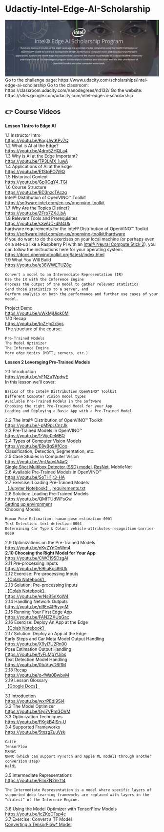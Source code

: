 ﻿# Udactiy-Intel-Edge-AI-Scholarship

<img src="https://github.com/Nov05/pictures/blob/master/Udacity/2019-12-19%20Intel%20Edge/2019-12-19%2014_14_21-Udacity%20_%20Udacity.png?raw=true">   
Go to the challenge page:     
https://www.udacity.com/scholarships/intel-edge-ai-scholarship     
Go to the classroom:   
https://classroom.udacity.com/nanodegrees/nd132/    
Go the website:    
https://sites.google.com/udacity.com/intel-edge-ai-scholarship    

## :point_right: Course Videos   

**Lesson 1 Intro to Edge AI**   

1.1 Instructor Intro   
https://youtu.be/KogUwtKPv7Q   
1.2 What is AI at the Edge?       
https://youtu.be/4dro5ZHQLa4     
1.3 Why is AI at the Edge Important?     
https://youtu.be/TP3LMX_1uwA    
1.4 Applications of AI at the Edge    
https://youtu.be/E1StqFO7j9Q   
1.5 Historical Context    
https://youtu.be/Gp0CqY4_TGI     
1.6 Course Structure    
https://youtu.be/BD3nzcTAczg   
Intel® Distribution of OpenVINO™ Toolkit    
https://software.intel.com/en-us/openvino-toolkit       
1.7 Why Are the Topics Distinct?    
https://youtu.be/ZFrb7ZXJ_bA   
1.8 Relevant Tools and Prerequisites    
https://youtu.be/s3wUC-4M4Uk     
hardware requirements for the Intel® Distribution of OpenVINO™ Toolkit    
https://software.intel.com/en-us/openvino-toolkit/hardware    
If you do want to do the exercises on your local machine (or perhaps even on a set-up like a Raspberry Pi with an [Intel® Neural Compute Stick 2](https://software.intel.com/en-us/articles/intel-neural-compute-stick-2-and-open-source-openvino-toolkit)), you can follow the instructions here for your operating system.    
https://docs.openvinotoolkit.org/latest/index.html      
1.9 What You Will Build      
https://youtu.be/e38WWETUZ8g    
```
Convert a model to an Intermediate Representation (IR)
Use the IR with the Inference Engine
Process the output of the model to gather relevant statistics
Send those statistics to a server, and
Perform analysis on both the performance and further use cases of your model.
```
Project Demo    
https://youtu.be/uWkMjUiqk0M   
1.10 Recap   
https://youtu.be/tpZHjx2r5gs    
The structure of the course:     
```
Pre-Trained Models
The Model Optimizer
The Inference Engine
More edge topics (MQTT, servers, etc.)
```

**Lesson 2 Leveraging Pre-Trained Models**   

2.1 Introduction   
https://youtu.be/vFNZu1VpdwE    
In this lesson we'll cover:   
```
Basics of the Intel® Distribution OpenVINO™ Toolkit
Different Computer Vision model types
Available Pre-Trained Models in the Software
Choosing the right Pre-Trained Model for your App
Loading and Deploying a Basic App with a Pre-Trained Model
```
2.2 The Intel® Distribution of OpenVINO™ Toolkit   
https://youtu.be/-pM9pLCnzJk    
2.3 Pre-Trained Models in OpenVINO™    
https://youtu.be/1-Vije0cMBQ   
2.4 Types of Computer Vision Models    
https://youtu.be/E8yBgSKfCoo    
Classification, Detection, Segmentation, etc.    
2.5 Case Studies in Computer Vision    
https://youtu.be/7mUaovlA4aQ     
[Single Shot Multibox Detector (SSD) model](https://arxiv.org/abs/1512.02325), [ResNet](https://arxiv.org/pdf/1512.03385.pdf), MobileNet     
2.6 Available Pre-Trained Models in OpenVINO™    
https://youtu.be/SoTH1jr3-HA    
2.7 Exercise: Loading Pre-Trained Models     
[【Jupyter Notebook】](https://github.com/Nov05/Udactiy-Intel-Edge-AI-Scholarship/blob/master/content/2.07.guide.ipynb), [requirements.txt](  
https://github.com/Nov05/Udactiy-Intel-Edge-AI-Scholarship/blob/master/content/requirements.txt)           
2.8 Solution: Loading Pre-Trained Models    
https://youtu.be/QMfTUdWFsGw   
[Setting up environment](https://docs.google.com/document/d/13wwk-eQJAZOph8uBDWabZwcKWpsv0YraLzU7zLgjxB4/edit?usp=sharing)    
Choosing Models   
```
Human Pose Estimation: human-pose-estimation-0001
Text Detection: text-detection-0004
Determining Car Type & Color: vehicle-attributes-recognition-barrier-0039
```   
2.9 Optimizations on the Pre-Trained Models    
https://youtu.be/nKvZYnOnWm4    
**2.10 Choosing the Right Model for Your App**   
https://youtu.be/CWC195DzgAI   
2.11 Pre-processing Inputs    
https://youtu.be/E9huKos96Uk   
2.12 Exercise: Pre-processing Inputs   
[【Colab Notebook】](https://github.com/Nov05/Udactiy-Intel-Edge-AI-Scholarship/blob/master/content/2.07.guide.ipynb)     
2.13 Solution: Pre-processing Inputs   
[【Colab Notebook】](https://colab.research.google.com/drive/199uSnvkpN2Zy7cLXLCkPZ1S8hcc9NgwT)   
https://youtu.be/erNsB5nXgW4    
2.14 Handling Network Outputs   
https://youtu.be/pREe4P5yygM      
2.15 Running Your First Edge App    
https://youtu.be/FANZZXUqGac    
2.16 Exercise: Deploy An App at the Edge    
[【Colab Notebook】](https://colab.research.google.com/drive/1Qm9AnHoUcN6s738bo7pmJxp10nmOq8O-)   
2.17 Solution: Deploy an App at the Edge   
Early Steps and Car Meta Model Output Handling        
https://youtu.be/X9yI7U2Rn00     
Pose Estimation Output Handling    
https://youtu.be/fvFuMgYUibs    
Text Detection Model Handling   
https://youtu.be/0tuVuyD6ffM    
2.18 Recap          
https://youtu.be/o-fWs0BwbyM      
2.19 Lesson Glossary    
[【Google Docs】](https://docs.google.com/document/d/1baou2YgpwyMzcBBK-i00y02b2fWFuVLo4iuPYbP3f4s/edit?usp=sharing)   

3.1 Introduction  
https://youtu.be/wxrPEdI9Sj4   
3.2 The Model Optimizer   
https://youtu.be/Gyj7VPmGOVM   
3.3 Optimization Techniques   
https://youtu.be/FKgkB4lSn-U  
3.4 Supported Frameworks   
https://youtu.be/5tnzgZuuVsk   
```
Caffe
TensorFlow
MXNet
ONNX (which can support PyTorch and Apple ML models through another conversion step)
Kaldi
```  
3.5 Intermediate Representations    
https://youtu.be/EImZN2nk1t4    
```
The Intermediate Representation is a model where specific layers of supported deep learning frameworks are replaced with layers in the “dialect” of the Inference Engine.
```  
3.6 Using the Model Optimizer with TensorFlow Models   
https://youtu.be/IcZKqDTsp4c    
3.7 Exercise: Convert a TF Model   
[Converting a TensorFlow* Model](https://docs.openvinotoolkit.org/latest/_docs_MO_DG_prepare_model_convert_model_Convert_Model_From_TensorFlow.html)   

 

   


























     
   





  
 

 



       

   


     


 














